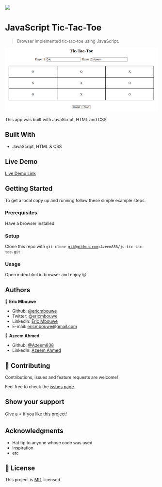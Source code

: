 ![](https://img.shields.io/badge/Microverse-blueviolet)

# JavaScript Tic-Tac-Toe

> Browser implemented tic-tac-toe using JavaScript.

![screenshot](./app_screenshot.png)

This app was built with JavaScript, HTML and CSS

## Built With

- JavaScript, HTML & CSS

## Live Demo

[Live Demo Link](https://rawcdn.githack.com/Azeem838/js-tic-tac-toe/d0b804c929e57c573e92d74734ed756eae326e30/index.html)

## Getting Started

To get a local copy up and running follow these simple example steps.

### Prerequisites

Have a browser installed

### Setup

Clone this repo with <code>git clone git@github.com:Azeem838/js-tic-tac-toe.git</code>

### Usage

Open index.html in browser and enjoy :smiley:

## Authors

:bust_in_silhouette: **Eric Mbouwe**

- Github: [@ericmbouwe](https://github.com/ericmbouwe)
- Twitter: [@ericmbouwe](https://twitter.com/ericmbouwe)
- Linkedin: [Eric Mbouwe](https://www.linkedin.com/in/ericmbouwe/)
- E-mail: ericmbouwe@gmail.com

:bust_in_silhouette: **Azeem Ahmed**

- Github: [@Azeem838](https://github.com/Azeem838)
- LinkedIn: [Azeem Ahmed](www.linkedin.com/in/azeemmahmed)

## 🤝 Contributing

Contributions, issues and feature requests are welcome!

Feel free to check the [issues page](https://github.com/Azeem838/js-tic-tac-toe/issues).

## Show your support

Give a ⭐️ if you like this project!

## Acknowledgments

- Hat tip to anyone whose code was used
- Inspiration
- etc

## 📝 License

This project is [MIT](lic.url) licensed.

